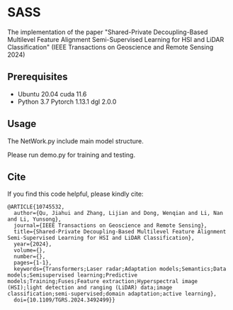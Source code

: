 # SASS
The implementation of the paper "Shared-Private Decoupling-Based Multilevel Feature Alignment Semi-Supervised Learning for HSI and LiDAR Classification" (IEEE Transactions on Geoscience and Remote Sensing 2024)

## Prerequisites

- Ubuntu 20.04 cuda 11.6
- Python 3.7 Pytorch 1.13.1 dgl 2.0.0

## Usage

The NetWork.py include main model structure.

Please run demo.py for training and testing.

## Cite
If you find this code helpful, please kindly cite:

```
@ARTICLE{10745532,
  author={Qu, Jiahui and Zhang, Lijian and Dong, Wenqian and Li, Nan and Li, Yunsong},
  journal={IEEE Transactions on Geoscience and Remote Sensing}, 
  title={Shared-Private Decoupling-Based Multilevel Feature Alignment Semi-Supervised Learning for HSI and LiDAR Classification}, 
  year={2024},
  volume={},
  number={},
  pages={1-1},
  keywords={Transformers;Laser radar;Adaptation models;Semantics;Data models;Semisupervised learning;Predictive models;Training;Fuses;Feature extraction;Hyperspectral image (HSI);light detection and ranging (LiDAR) data;image classification;semi-supervised;domain adaptation;active learning},
  doi={10.1109/TGRS.2024.3492499}}

```
